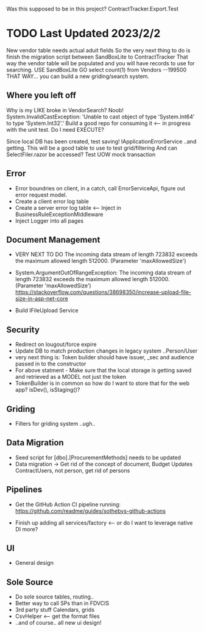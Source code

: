 Was this supposed to be in this project?
ContractTracker.Export.Test


# TODO  Last Updated 2023/2/2
New vendor table needs actual aduit fields
So the very next thing to do is finish the migration script between SandBoxLite to ContractTracker
That way the vendor table will be populated and you will have records to use for searching. 
 USE SandBoxLite
 GO
 select count(1) from Vendors
 --199500
THAT WAY... you can build a new griding/search system. 


## Where you left off
Why is my LIKE broke in VendorSearch? Noob!  System.InvalidCastException: 'Unable to cast object of type 'System.Int64' to type 'System.Int32'.'
Build a good repo for consuming it <-- in progress with the unit test. Do I need EXECUTE?


Since local DB has been created, test saving! IApplicationErrorService ..and getting. This will be a good table to use to test grid/filtering
And can SelectFiler.razor be accessed?
Test UOW mock transaction

## Error
- Error boundries on client, in a catch, call ErrorServiceApi, figure out error request model. 
- Create a client error log table
- Create a server error log table <-- Inject in BusinessRuleExceptionMiddleware
- Inject Logger into all pages


## Document Management
- VERY NEXT TO DO  The incoming data stream of length 723832 exceeds the maximum allowed length 512000. (Parameter 'maxAllowedSize')
- System.ArgumentOutOfRangeException: The incoming data stream of length 723832 exceeds the maximum allowed length 512000. (Parameter 'maxAllowedSize')
https://stackoverflow.com/questions/38698350/increase-upload-file-size-in-asp-net-core

- Build IFileUpload Service

## Security
- Redirect on lougout/force expire
- Update DB to match production changes in legacy system ..Person/User
- very next thing is: Token builder should have issuer, _sec and audience passed in to the constructor
- For above statment - Make sure that the local storage is getting saved and retrieved as a MODEL not just the token
- TokenBuilder is in common so how do I want to store that for the web app? isDev(), isStaging()? 

## Griding
- Filters for griding system ..ugh.. 

## Data Migration
- Seed script for [dbo].[ProcurementMethods] needs to be updated
- Data migration -> Get rid of the concept of document, Budget Updates ContractUsers, not person, get rid of persons

## Pipelines
- Get the GitHub Action CI pipeline running: https://github.com/readme/guides/sothebys-github-actions

- Finish up adding all services/factory <-- or do I want to leverage native DI more?

## UI
- General design

## Sole Source
- Do sole source tables, routing.. 
- Better way to call SPs than in FDVCIS
- 3rd party stuff Calendars, grids
- CsvHelper <-- get the format files
- ..and of course.. all new ui design!
